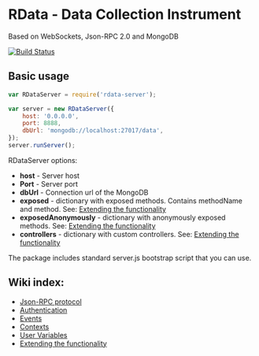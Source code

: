 # RData - Data Collection Instrument

Based on WebSockets, Json-RPC 2.0 and MongoDB

[![Build Status](https://travis-ci.org/rdata-systems/rdata-server.svg?branch=master)](https://travis-ci.org/rdata-systems/rdata-server)

## Basic usage
```javascript
var RDataServer = require('rdata-server');

var server = new RDataServer({
    host: '0.0.0.0',
    port: 8888,
    dbUrl: 'mongodb://localhost:27017/data',
});
server.runServer();
```
RDataServer options:
- **host** - Server host
- **Port** - Server port
- **dbUrl** - Connection url of the MongoDB
- **exposed** - dictionary with exposed methods. Contains methodName and method. See: [Extending the functionality](https://github.com/rdata-systems/rdata-server/wiki/5.-Extending-the-functionality)
- **exposedAnonymously** - dictionary with anonymously exposed methods. See: [Extending the functionality](https://github.com/rdata-systems/rdata-server/wiki/5.-Extending-the-functionality)
- **controllers** - dictionary with custom controllers. See: [Extending the functionality](https://github.com/rdata-systems/rdata-server/wiki/5.-Extending-the-functionality)

The package includes standard server.js bootstrap script that you can use.

## Wiki index:
- [Json-RPC protocol](https://github.com/rdata-systems/rdata-server/wiki/0.-Json-RPC-protocol)
- [Authentication](https://github.com/rdata-systems/rdata-server/wiki/1.-Authentication)
- [Events](https://github.com/rdata-systems/rdata-server/wiki/2.-Events)
- [Contexts](https://github.com/rdata-systems/rdata-server/wiki/3.-Contexts)
- [User Variables](https://github.com/rdata-systems/rdata-server/wiki/4.-User-Variables)
- [Extending the functionality](https://github.com/rdata-systems/rdata-server/wiki/5.-Extending-the-functionality)

